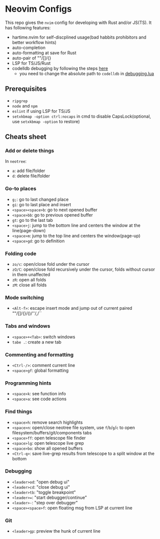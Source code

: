 # Neovim Configs 

This repo gives the `nvim` config for developing with Rust and/or JS(TS). It has following features:
- hartime.nvim for self-discplined usage(bad habbits prohibitors and better workflow hints)
- auto-completion
- auto-formatting at save for Rust 
- auto-pair of ""/[]/{}
- LSP for TS/JS/Rust
- codelldb debugging by following the steps [here](https://github.com/mfussenegger/nvim-dap/wiki/C-C---Rust-(via--codelldb))
    - you need to change the absolute path to `codelldb` in [debugging.lua](/lua/plugins/debugging.lua) 

## Prerequisites 
- `ripgrep`
- `node` and `npm`
- `eslint` if using LSP for TS/JS
- `setxkbmap -option ctrl:nocaps` in cmd to disable CapsLock(optional, use `setxkbmap -option` to restore)

## Cheats sheet

### Add or delete things 
In `neotree`:
- `a`: add file/folder
- `d`: delete file/folder 

### Go-to places
- `g;`: go to last changed place
- `gi`: go to last place and insert
- `<space><space>b`: go to next opened buffer 
- `<space>bb`: go to previous opened buffer 
- `gt`: go to the last tab
- `<space>j`: jump to the bottom line and centers the window at the line(page-down)
- `<space>m`: jump to the top line and centers the window(page-up)
- `<space>gd`: go to definition

### Folding code
- `zo/c`: open/close fold under the cursor
- `zO/C`: open/close fold recursively under the cursor, folds without cursor in them unaffected
- `zR`: open all folds 
- `zM`: close all folds 

### Mode switching
- `<Alt-f>`: escape insert mode and jump out of current paired ""/[]/{}/()/''/,/``

### Tabs and windows
- `<space>+<Tab>`: switch windows 
- `tabe .`: create a new tab

### Commenting and formatting
- `<Ctrl-/>`: comment current line
- `<space>gf`: global formatting

### Programming hints
- `<space>k`: see function info
- `<space>a`: see code actions

### Find things
- `<space>h`: remove search highlights 
- `<space>n`: open/close neotree file system, use `f`/`b`/`g`/`c` to open filesystem/buffers/git/components tabs
- `<space>ff`: open telescope file finder 
- `<space>lg`: open telescope live grep 
- `<space>bo`: show all opened buffers
- `<Ctrl-q>`: save live-grep results from telescope to a split window at the bottom

### Debugging
- `<leader>od`: "open debug ui"
- `<leader>cd`: "close debug ui"
- `<leader>tb`: "toggle breakpoint"
- `<leader>=`: "start debugger/continue"
- `<leader>-`: "step over debugger"
- `<space><space>f`: open floating msg from LSP at current line

### Git 
- `<leader>gp`: preview the hunk of current line
